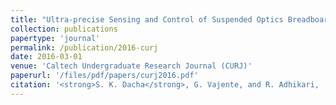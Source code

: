 ```yaml
---
title: "Ultra-precise Sensing and Control of Suspended Optics Breadboard in the Crackle Experiment"
collection: publications
papertype: 'journal'
permalink: /publication/2016-curj
date: 2016-03-01
venue: 'Caltech Undergraduate Research Journal (CURJ)'
paperurl: '/files/pdf/papers/curj2016.pdf'
citation: '<strong>S. K. Dacha</strong>, G. Vajente, and R. Adhikari, ''Ultra-precise Sensing and Control of Suspended Optics Breadboard in the Crackle Experiment'', <strong>Caltech Undergraduate Research Journal</strong> (2016) pp. 21-33'
---
```

